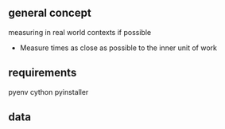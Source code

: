 

## general concept

measuring in real world contexts if possible
- Measure times as close as possible to the inner unit of work



## requirements

pyenv
cython
pyinstaller

## data

